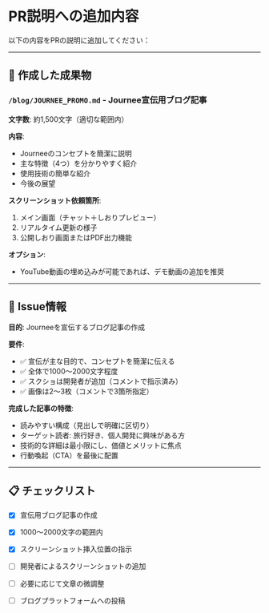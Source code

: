 # PR説明への追加内容

以下の内容をPRの説明に追加してください：

---

## 📝 作成した成果物

### `/blog/JOURNEE_PROMO.md` - Journee宣伝用ブログ記事

**文字数**: 約1,500文字（適切な範囲内）

**内容**:
- Journeeのコンセプトを簡潔に説明
- 主な特徴（4つ）を分かりやすく紹介
- 使用技術の簡単な紹介
- 今後の展望

**スクリーンショット依頼箇所**:
1. メイン画面（チャット＋しおりプレビュー）
2. リアルタイム更新の様子
3. 公開しおり画面またはPDF出力機能

**オプション**:
- YouTube動画の埋め込みが可能であれば、デモ動画の追加を推奨

---

## 🎯 Issue情報

**目的**: Journeeを宣伝するブログ記事の作成

**要件**:
- ✅ 宣伝が主な目的で、コンセプトを簡潔に伝える
- ✅ 全体で1000～2000文字程度
- ✅ スクショは開発者が追加（コメントで指示済み）
- ✅ 画像は2～3枚（コメントで3箇所指定）

**完成した記事の特徴**:
- 読みやすい構成（見出しで明確に区切り）
- ターゲット読者: 旅行好き、個人開発に興味がある方
- 技術的な詳細は最小限にし、価値とメリットに焦点
- 行動喚起（CTA）を最後に配置

---

## 📋 チェックリスト

- [x] 宣伝用ブログ記事の作成
- [x] 1000～2000文字の範囲内
- [x] スクリーンショット挿入位置の指示
- [ ] 開発者によるスクリーンショットの追加
- [ ] 必要に応じて文章の微調整
- [ ] ブログプラットフォームへの投稿

